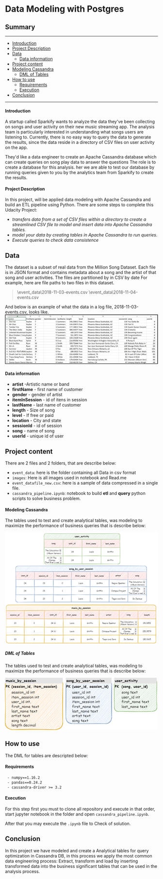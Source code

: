 # Data Modeling with Postgres

## Summary
***
- [Introduction](#intro)
- [Project Description](#descript)
- [Data](#data)
  - [Data information](#datainfo)
- [Project content](#content)
- [Modeling Cassandra](#model)
  - [DML of Tables](#dml)
- [How to use](#usage)
  - [Requirements](#reg)
  - [Execution](#exec)
- [Conclusion](#conclusion)
***

#### Introduction <a name="intro"></a>

A startup called Sparkify wants to analyze the data they've been collecting on songs and user activity on their new music streaming app. The analysis team is particularly interested in understanding what songs users are listening to. Currently, there is no easy way to query the data to generate the results, since the data reside in a directory of CSV files on user activity on the app.

They'd like a data engineer to create an Apache Cassandra database which can create queries on song play data to answer the questions The role is to create a database for this analysis. her we are able to test our database by running queries given to you by the analytics team from Sparkify to create the results.


#### Project Description <a name="descript"></a>

In this project, will be applied data modeling with Apache Cassandra and build an ETL pipeline using Python. There are some steps to complete this Udacity Project:
 - *transfers data from a set of CSV files within a directory to create a streamlined CSV file to model and insert data into Apache Cassandra tables.*
 - *model your data by creating tables in Apache Cassandra to run queries.*
 - *Execute queries to check data consistence*
## Data <a name="data"></a>

The dataset is a subset of real data from the Million Song Dataset. Each file is in JSON format and contains metadata about a song and the artist of that song and user activities. The files are partitioned by in CSV by date For example, here are file paths to two files in this dataset.
> \event_data\2018-11-03-events.csv
> \event_data\2018-11-04-events.csv

And below is an example of what the data in a log file, 2018-11-03-events.csv, looks like.
![dataframe sample](https://github.com/Gutelvam/etl_with_cassandra/blob/main/images/image_event_datafile_new.jpg?raw=true "Sample Data")

#### Data information <a name="datainfo"></a>
- **artist** -Artistic name or band
- **firstName** - first name of customer
- **gender** - gender of artist
- **itemInSession** - id of itens in session
- **lastName** - last name of customer
- **length** - Size of song
- **level** - If free or paid
- **location** - City and state
- **sessionId** - id of session
- **song** - name of song
- **userId** - unique id of user

## Project content <a name="content"></a>
There are 2 files  and 2 folders, that are describe below:

- `event_data`: here is the folder containing all  Data in csv format
- `images`: Here is all images used in notebook and Read.me
- `event_datafile_new.csv`: here is a sample of data compressed in a single file.
- `cassandra_pipeline.ipynb`: notebook to build **etl** and **query**  python scripts to solve business problem.


#### **Modeling Cassandra** <a name="model"></a>
The tables used to test and create analytical tables, was modeling to maximize the performance of business queries that is describe below:

![table modeling](https://github.com/Gutelvam/etl_with_cassandra/blob/main/images/table_modeling.png?raw=true "table modeling")

##### **DML of Tables** <a name="dml"></a>
The tables used to test and create analytical tables, was modeling to maximize the performance of business queries that is describe below:


![dml tables](https://github.com/Gutelvam/etl_with_cassandra/blob/main/images/dml_table.png?raw=true "dml tables")

## How to  use <a name="usage"></a>
The DML for tables are descripted below:

#### Requirements <a name="reg"></a>
     - numpy==1.16.2
     - pandas==0.24.2
     - cassandra-driver >= 3.2
#### Execution <a name="exec"></a>
 
For this step first you must to clone all repository and execute in that order, start jupyter notebook in the folder and open  `cassandra_pipeline.ipynb`.

After that you may execute the `.ipynb` file to Check of solution.

## Conclusion <a name="conclusion"></a>
In this project we have modeled  and create a Analytical tables for query optimization in Cassandra DB, in this process we apply the most common data engineering process: Extract, transform and load by inserting transformed data into the business significant tables that can be used in the analysis process.
